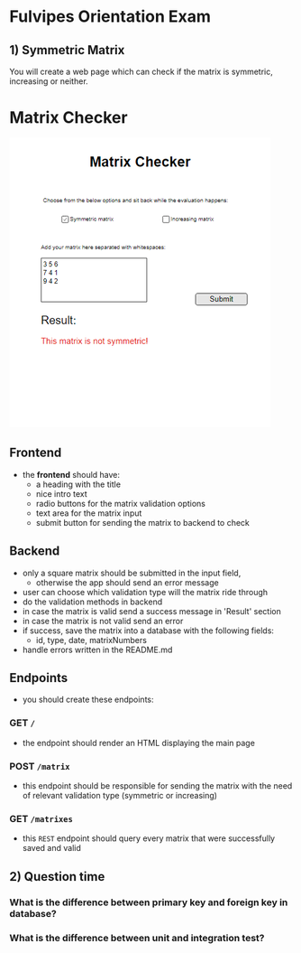 # Fulvipes Orientation Exam

## 1) Symmetric Matrix

You will create a web page which can check if the matrix is symmetric, increasing or neither.

# Matrix Checker

![main](assets/index.png)

## Frontend

  - the **frontend** should have:
    - a heading with the title
    - nice intro text
    - radio buttons for the matrix validation options
    - text area for the matrix input
    - submit button for sending the matrix to backend to check


## Backend

  - only a square matrix should be submitted in the input field,
    - otherwise the app should send an error message
  - user can choose which validation type will the matrix ride through
  - do the validation methods in backend
  - in case the matrix is valid send a success message in 'Result' section
  - in case the matrix is not valid send an error
  - if success, save the matrix into a database with the following fields:
    - id, type, date, matrixNumbers
  - handle errors written in the README.md


## Endpoints
  - you should create these endpoints:

### GET `/`
  - the endpoint should render an HTML displaying the main page

### POST `/matrix`
  - this endpoint should be responsible for sending the matrix with the need of relevant validation type (symmetric or increasing)

### GET `/matrixes`
  - this `REST` endpoint should query every matrix that were successfully saved and valid

## 2) Question time

### What is the difference between primary key and foreign key in database?

### What is the difference between unit and integration test?
